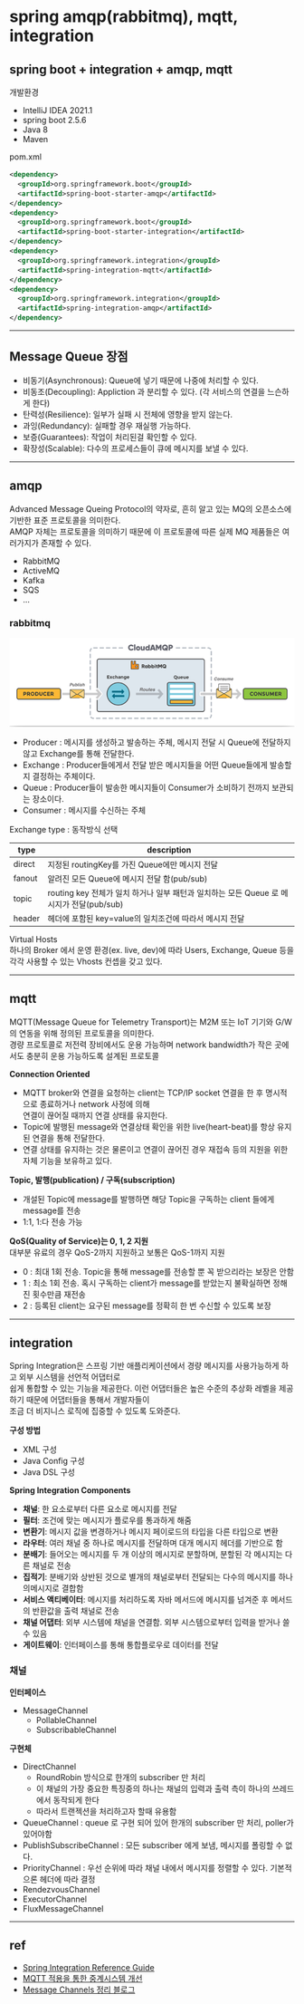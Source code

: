 # spring amqp(rabbitmq), mqtt, integration

## spring boot + integration + amqp, mqtt
개발환경
- IntelliJ IDEA 2021.1
- spring boot 2.5.6
- Java 8
- Maven

pom.xml
```xml
<dependency>
  <groupId>org.springframework.boot</groupId>
  <artifactId>spring-boot-starter-amqp</artifactId>
</dependency>
<dependency>
  <groupId>org.springframework.boot</groupId>
  <artifactId>spring-boot-starter-integration</artifactId>
</dependency>
<dependency>
  <groupId>org.springframework.integration</groupId>
  <artifactId>spring-integration-mqtt</artifactId>
</dependency>
<dependency>
  <groupId>org.springframework.integration</groupId>
  <artifactId>spring-integration-amqp</artifactId>
</dependency>
```

***
## Message Queue 장점
- 비동기(Asynchronous): Queue에 넣기 때문에 나중에 처리할 수 있다.
- 비동조(Decoupling): Appliction 과 분리할 수 있다. (각 서비스의 연결을 느슨하게 한다)
- 탄력성(Resilience): 일부가 실패 시 전체에 영향을 받지 않는다.
- 과잉(Redundancy): 실패할 경우 재실행 가능하다.
- 보증(Guarantees): 작업이 처리된걸 확인할 수 있다.
- 확장성(Scalable): 다수의 프로세스들이 큐에 메시지를 보낼 수 있다.

***
## amqp
Advanced Message Queing Protocol의 약자로, 흔히 알고 있는 MQ의 오픈소스에 기반한 표준 프로토콜을 의미한다.   
AMQP 자체는 프로토콜을 의미하기 때문에 이 프로토콜에 따른 실제 MQ 제품들은 여러가지가 존재할 수 있다.
- RabbitMQ
- ActiveMQ
- Kafka
- SQS
- ...

### rabbitmq
![01](./_images/01.png)

- Producer : 메시지를 생성하고 발송하는 주체, 메시지 전달 시 Queue에 전달하지 않고 Exchange를 통해 전달한다.
- Exchange : Producer들에게서 전달 받은 메시지들을 어떤 Queue들에게 발송할지 결정하는 주체이다.
- Queue : Producer들이 발송한 메시지들이 Consumer가 소비하기 전까지 보관되는 장소이다.
- Consumer : 메시지를 수신하는 주체

Exchange type : 동작방식 선택

|type|description|
|---|---|
|direct|지정된 routingKey를 가진 Queue에만 메시지 전달|
|fanout|알려진 모든 Queue에 메시지 전달 함(pub/sub)|
|topic|routing key 전체가 일치 하거나 일부 패턴과 일치하는 모든 Queue 로 메시지가 전달(pub/sub)|
|header|헤더에 포함된 key=value의 일치조건에 따라서 메시지 전달|

Virtual Hosts  
하나의 Broker 에서 운영 환경(ex. live, dev)에 따라 Users, Exchange, Queue 등을  
각각 사용할 수 있는 Vhosts 컨셉을 갖고 있다.

***
## mqtt
MQTT(Message Queue for Telemetry Transport)는 M2M 또는 IoT 기기와 G/W의 연동을 위해 정의된 프로토콜을 의미한다.  
경량 프로토콜로 저전력 장비에서도 운용 가능하며 network bandwidth가 작은 곳에서도 충분히 운용 가능하도록 설계된 프로토콜

**Connection Oriented**
- MQTT broker와 연결을 요청하는 client는 TCP/IP socket 연결을 한 후 명시적으로 종료하거나 network 사정에 의해  
  연결이 끊어질 때까지 연결 상태를 유지한다.
- Topic에 발행된 message와 연결상태 확인을 위한 live(heart-beat)를 항상 유지된 연결을 통해 전달한다.
- 연결 상태를 유지하는 것은 물론이고 연결이 끊어진 경우 재접속 등의 지원을 위한 자체 기능을 보유하고 있다.

**Topic, 발행(publication) / 구독(subscription)**
- 개설된 Topic에 message를 발행하면 해당 Topic을 구독하는 client 들에게 message를 전송
- 1:1, 1:다 전송 가능

**QoS(Quality of Service)는 0, 1, 2 지원**  
대부분 유료의 경우 QoS-2까지 지원하고 보통은 QoS-1까지 지원
- 0 : 최대 1회 전송. Topic을 통해 message를 전송할 뿐 꼭 받으리라는 보장은 안함
- 1 : 최소 1회 전송. 혹시 구독하는 client가 message를 받았는지 불확실하면 정해진 횟수만큼 재전송
- 2 : 등록된 client는 요구된 message를 정확히 한 번 수신할 수 있도록 보장


***
## integration
Spring Integration은 스프링 기반 애플리케이션에서 경량 메시지를 사용가능하게 하고 외부 시스템을 선언적 어댑터로  
쉽게 통합할 수 있는 기능을 제공한다. 이런 어댑터들은 높은 수준의 추상화 레벨을 제공하기 때문에 어댑터들을 통해서 개발자들이  
조금 더 비지니스 로직에 집중할 수 있도록 도와준다.

**구성 방법**
- XML 구성
- Java Config 구성
- Java DSL 구성

**Spring Integration Components**
- **채널**: 한 요소로부터 다른 요소로 메시지를 전달
- **필터**: 조건에 맞는 메시지가 플로우를 통과하게 해줌
- **변환기**: 메시지 값을 변경하거나 메시지 페이로드의 타입을 다른 타입으로 변환
- **라우터**: 여러 채널 중 하나로 메시지를 전달하며 대개 메시지 헤더를 기반으로 함
- **분배기**: 들어오는 메시지를 두 개 이상의 메시지로 분할하며, 분할된 각 메시지는 다른 채널로 전송
- **집적기**: 분배기와 상반된 것으로 별개의 채널로부터 전달되는 다수의 메시지를 하나의메시지로 결합함
- **서비스 액티베이터**: 메시지를 처리하도록 자바 메서드에 메시지를 넘겨준 후 메서드의 반환값을 출력 채널로 전송
- **채널 어댑터**: 외부 시스템에 채널을 연결함. 외부 시스템으로부터 입력을 받거나 쓸 수 있음
- **게이트웨이**: 인터페이스를 통해 통합플로우로 데이터를 전달

### 채널
**인터페이스**  
- MessageChannel
  - PollableChannel
  - SubscribableChannel

**구현체**
- DirectChannel
  - RoundRobin 방식으로 한개의 subscriber 만 처리
  - 이 채널의 가장 중요한 특징중의 하나는 채널의 입력과 출력 측이 하나의 쓰레드에서 동작되게 한다
  - 따라서 트랜젝션을 처리하고자 할때 유용함
- QueueChannel : queue 로 구현 되어 있어 한개의 subscriber 만 처리, poller가 있어야함
- PublishSubscribeChannel : 모든 subscriber 에게 보냄, 메시지를 폴링할 수 없다.
- PriorityChannel : 우선 순위에 따라 채널 내에서 메시지를 정렬할 수 있다. 기본적으론 헤더에 따라 결정
- RendezvousChannel
- ExecutorChannel
- FluxMessageChannel

***
## ref
- [Spring Integration Reference Guide](https://docs.spring.io/spring-integration/docs/current/reference/html/index.html)
- [MQTT 적용을 통한 중계시스템 개선](https://techblog.woowahan.com/2540)
- [Message Channels 정리 블로그](https://springsource.tistory.com/48)